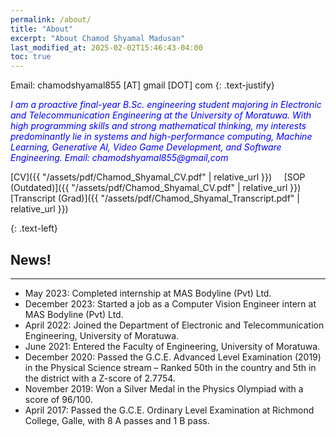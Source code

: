 ```yaml
---
permalink: /about/
title: "About"
excerpt: "About Chamod Shyamal Madusan"
last_modified_at: 2025-02-02T15:46:43-04:00
toc: true
---
```


Email: chamodshyamal855 [AT] gmail [DOT] com
{: .text-justify}


<span style="color:blue">*I am a proactive final-year B.Sc. engineering student majoring in Electronic and Telecommunication Engineering at the University of Moratuwa. With high programming skills and strong mathematical thinking, my interests predominantly lie in systems and high-performance computing, Machine Learning, Generative AI, Video Game Development, and Software Engineering. Email: chamodshyamal855@gmail,com*</span>





[CV]({{ "/assets/pdf/Chamod_Shyamal_CV.pdf" | relative_url }}) &nbsp; &nbsp;
[SOP (Outdated)]({{ "/assets/pdf/Chamod_Shyamal_CV.pdf" | relative_url }}) &nbsp; &nbsp;
[Transcript (Grad)]({{ "/assets/pdf/Chamod_Shyamal_Transcript.pdf" | relative_url }}) &nbsp; &nbsp;
<!-- [Transcript (Undergrad)]({{ "/assets/pdf/Adhitha_Dias_Transcript.pdf" | relative_url }}) &nbsp; &nbsp; -->
{: .text-left}


## News!
---
* May 2023: Completed internship at MAS Bodyline (Pvt) Ltd.
* December 2023: Started a job as a Computer Vision Engineer intern at MAS Bodyline (Pvt) Ltd.
* April 2022: Joined the Department of Electronic and Telecommunication Engineering, University of Moratuwa.
* June 2021: Entered the Faculty of Engineering, University of Moratuwa.
* December 2020: Passed the G.C.E. Advanced Level Examination (2019) in the Physical Science stream – Ranked 50th in the country and 5th in the district with a Z-score of 2.7754.
* November 2019: Won a Silver Medal in the Physics Olympiad with a score of 96/100.
* April 2017: Passed the G.C.E. Ordinary Level Examination at Richmond College, Galle, with 8 A passes and 1 B pass.
